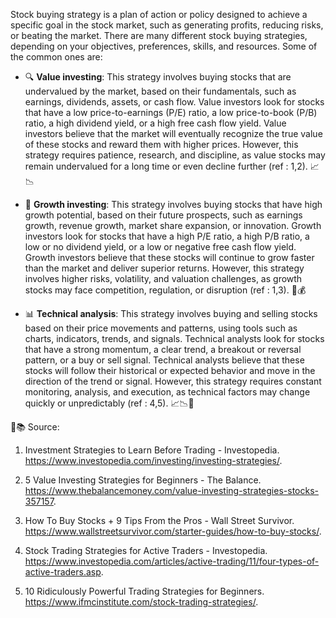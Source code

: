 Stock buying strategy is a plan of action or policy designed to achieve a specific goal in the stock market, such as generating profits, reducing risks, or beating the market. There are many different stock buying strategies, depending on your objectives, preferences, skills, and resources. Some of the common ones are:

- 🔍 **Value investing**: This strategy involves buying stocks that are undervalued by the market, based on their fundamentals, such as earnings, dividends, assets, or cash flow. Value investors look for stocks that have a low price-to-earnings (P/E) ratio, a low price-to-book (P/B) ratio, a high dividend yield, or a high free cash flow yield. Value investors believe that the market will eventually recognize the true value of these stocks and reward them with higher prices. However, this strategy requires patience, research, and discipline, as value stocks may remain undervalued for a long time or even decline further (ref : 1,2). 📈📉
    
- 🚀 **Growth investing**: This strategy involves buying stocks that have high growth potential, based on their future prospects, such as earnings growth, revenue growth, market share expansion, or innovation. Growth investors look for stocks that have a high P/E ratio, a high P/B ratio, a low or no dividend yield, or a low or negative free cash flow yield. Growth investors believe that these stocks will continue to grow faster than the market and deliver superior returns. However, this strategy involves higher risks, volatility, and valuation challenges, as growth stocks may face competition, regulation, or disruption (ref : 1,3). 🌱💰
    
- 📊 **Technical analysis**: This strategy involves buying and selling stocks based on their price movements and patterns, using tools such as charts, indicators, trends, and signals. Technical analysts look for stocks that have a strong momentum, a clear trend, a breakout or reversal pattern, or a buy or sell signal. Technical analysts believe that these stocks will follow their historical or expected behavior and move in the direction of the trend or signal. However, this strategy requires constant monitoring, analysis, and execution, as technical factors may change quickly or unpredictably (ref : 4,5). 📈📉🧮

🤝📚 Source: 

1. Investment Strategies to Learn Before Trading - Investopedia. https://www.investopedia.com/investing/investing-strategies/.
   
2. 5 Value Investing Strategies for Beginners - The Balance. https://www.thebalancemoney.com/value-investing-strategies-stocks-357157.
   
3. How To Buy Stocks + 9 Tips From the Pros - Wall Street Survivor. https://www.wallstreetsurvivor.com/starter-guides/how-to-buy-stocks/.
   
4. Stock Trading Strategies for Active Traders - Investopedia. https://www.investopedia.com/articles/active-trading/11/four-types-of-active-traders.asp.

5. 10 Ridiculously Powerful Trading Strategies for Beginners. https://www.ifmcinstitute.com/stock-trading-strategies/.